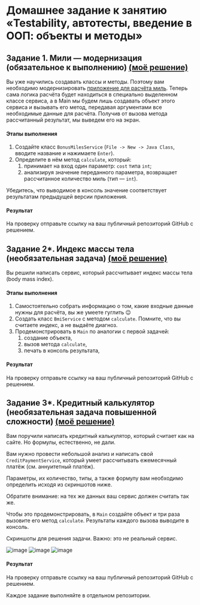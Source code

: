 # Домашнее задание к занятию «Testability, автотесты, введение в ООП: объекты и методы»

## Задание 1. Мили — модернизация (обязательное к выполнению) <a href="https://github.com/RavenRVS/QAI_HW3_T1/tree/master/src">(моё решение) </a>

Вы уже научились создавать классы и методы. Поэтому вам необходимо модернизировать [приложение для расчёта миль](./PRIMITIVES.md). Теперь сама логика расчёта будет находиться в специально выделенном классе сервиса, а в Main мы будем лишь создавать объект этого сервиса и вызывать его метод, передавая аргументами все необходимые данные для расчёта. Получив от вызова метода рассчитанный результат, мы выведем его на экран.

#### Этапы выполнения
1. Создайте класс `BonusMilesService` (`File -> New -> Java Class`, вводите название и нажимаете `Enter`).
1. Определите в нём метод `calculate`, который:
    1. принимает на вход один параметр: `cost` типа `int`;
    1. анализируя значение переданного параметра, возвращает рассчитанное количество миль (тип — `int`).

Убедитесь, что выводимое в консоль значение соответствует результатам предыдущей версии приложения.

#### Результат
На проверку отправьте ссылку на ваш публичный репозиторий GitHub с решением.

## Задание 2*. Индекс массы тела (необязательная задача) <a href="https://github.com/RavenRVS/QAI_HW3_T2/tree/master/src">(моё решение) </a>

Вы решили написать сервис, который рассчитывает индекс массы тела (body mass index).

#### Этапы выполнения
1. Самостоятельно собрать информацию о том, какие входные данные нужны для расчёта, вы же умеете гуглить 😉
1. Создать класс `BmiService` с методом `calculate`. Помните, что вы считаете индекс, а не выдаёте диагноз.
1. Продемонстрировать в `Main` по аналогии с первой задачей:
    1. создание объекта,
    1. вызов метода `calculate`,
    1. печать в консоль результата,

#### Результат
На проверку отправьте ссылку на ваш публичный репозиторий GitHub с решением.

## Задание 3*. Кредитный калькулятор (необязательная задача повышенной сложности) <a href="https://github.com/RavenRVS/QAI_HW3_T3/tree/master/src">(моё решение) </a>

Вам поручили написать кредитный калькулятор, который считает как на сайте. Но формулы, естественно, не дали.

Вам нужно провести небольшой анализ и написать свой `CreditPaymentService`, который умеет рассчитывать ежемесячный платёж (см. аннуитетный платёж).

Параметры, их количество, типы, а также формулу вам необходимо определить исходя из скриншотов ниже.

Обратите внимание: на тех же данных ваш сервис должен считать так же.

Чтобы это продемонстрировать, в `Main` создайте объект и три раза вызовите его метод `calculate`. Результаты каждого вызова выводите в консоль.

Скриншоты для решения задачи. Важно: это не реальный сервис.

![image](https://user-images.githubusercontent.com/53707586/145564347-174ef746-013e-4793-bda1-79d81ac18e65.png)
![image](https://user-images.githubusercontent.com/53707586/145564368-0c1aaa9c-563b-4177-9ad6-a9f9adef8f92.png)
![image](https://user-images.githubusercontent.com/53707586/145564380-5140f2ab-312c-46c1-b423-1e5c209617b5.png)

#### Результат
На проверку отправьте ссылку на ваш публичный репозиторий GitHub с решением.

Каждое задание выполняйте в отдельном репозитории.
